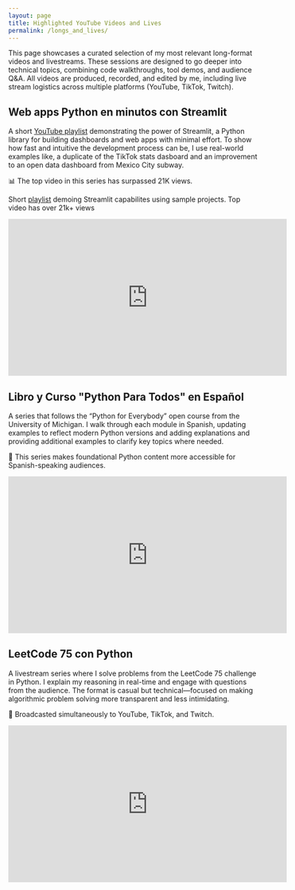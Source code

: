 ```yaml
---
layout: page
title: Highlighted YouTube Videos and Lives
permalink: /longs_and_lives/
---
```


This page showcases a curated selection of my most relevant long-format videos and livestreams. These sessions are designed to go deeper into technical topics, combining code walkthroughs, tool demos, and audience Q&A. All videos are produced, recorded, and edited by me, including live stream logistics across multiple platforms (YouTube, TikTok, Twitch).


## Web apps Python en minutos con Streamlit

A short [YouTube playlist](https://youtube.com/playlist?list=PL3S_Kja8U3N7obVORJ8AE5ToR1OOsqtsv&si=Fq2We9QsWJ9yXaXY) demonstrating the power of Streamlit, a Python library for building dashboards and web apps with minimal effort. To show how fast and intuitive the development process can be, I use real-world examples like, a duplicate of the TikTok stats dasboard and an improvement to an open data dashboard from Mexico City subway.

📊 The top video in this series has surpassed 21K views.

Short [playlist](https://youtube.com/playlist?list=PL3S_Kja8U3N7obVORJ8AE5ToR1OOsqtsv&si=Fq2We9QsWJ9yXaXY) demoing Streamlit capabilites using sample projects. Top video has over 21k+ views

<iframe width="560" height="315" src="https://www.youtube.com/embed/9B2fUNcsbTE?si=8rUu1nXj2BPgzQW-" title="YouTube video player" frameborder="0" allow="accelerometer; autoplay; clipboard-write; encrypted-media; gyroscope; picture-in-picture; web-share" referrerpolicy="strict-origin-when-cross-origin" allowfullscreen></iframe>


## Libro y Curso "Python Para Todos" en Español

A series that follows the “Python for Everybody” open course from the University of Michigan. I walk through each module in Spanish, updating examples to reflect modern Python versions and adding explanations and providing additional examples to clarify key topics where needed.

📘 This series makes foundational Python content more accessible for Spanish-speaking audiences.

<iframe width="560" height="315" src="https://www.youtube.com/embed/videoseries?si=UQ908K0f0iECWASJ&amp;list=PL3S_Kja8U3N5ZPR6BTqAy39zmwLvLY6q2" title="YouTube video player" frameborder="0" allow="accelerometer; autoplay; clipboard-write; encrypted-media; gyroscope; picture-in-picture; web-share" referrerpolicy="strict-origin-when-cross-origin" allowfullscreen></iframe>


## LeetCode 75 con Python

A livestream series where I solve problems from the LeetCode 75 challenge in Python. I explain my reasoning in real-time and engage with questions from the audience. The format is casual but technical—focused on making algorithmic problem solving more transparent and less intimidating.

🎥 Broadcasted simultaneously to YouTube, TikTok, and Twitch.

<iframe width="560" height="315" src="https://www.youtube.com/embed/videoseries?si=1WSRlH2_t9MCGjBW&amp;list=PL3S_Kja8U3N7mOkUCWojPJrDtr4LR-b3Z" title="YouTube video player" frameborder="0" allow="accelerometer; autoplay; clipboard-write; encrypted-media; gyroscope; picture-in-picture; web-share" referrerpolicy="strict-origin-when-cross-origin" allowfullscreen></iframe>
